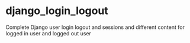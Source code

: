 # django_login_logout
 Complete Django user login logout and sessions and different content for logged in user and logged out user
